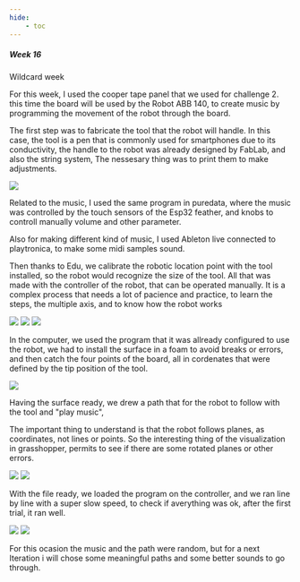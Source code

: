 ```yaml
---
hide:
    - toc
---
```


##### Week 16

Wildcard week


For this week, I used the cooper tape panel that we used for challenge 2. this time the board will be used by the Robot ABB 140, to create music by programming the movement of the robot through the board.



The first step was to fabricate the tool that the robot will handle. In this case, the tool is a pen that is commonly used for smartphones due to its conductivity, the handle to the robot was already designed by FabLab, and also the string system, The nessesary thing was to print them to make adjustments.

![](../images/WT16_03.JPG)

Related to the music, I used the same program in puredata, where the music was controlled by the touch sensors of the Esp32 feather, and knobs to controll manually volume and other parameter.

Also for making different kind of music, I used Ableton live connected to playtronica, to make some midi samples sound.

Then thanks to Edu, we calibrate the robotic location point with the tool installed, so the robot would recognize the size of the tool. All that was made with the controller of the robot, that can be operated manually. It is a complex process that needs a lot of pacience and practice, to learn the steps, the multiple axis, and to know how the robot works

![](../images/WT16_08.JPG)
![](../images/WT16_04.JPG)
![](../images/WT16_05.JPG)



In the computer, we used the program that it was allready configured to use the robot, we had to install the surface in a foam to avoid breaks or errors, and then catch the four points of the board, all in cordenates that were defined by the tip position of the tool.

![](../images/WT16_01.png)

Having the surface ready, we drew a path that for the robot to follow with the tool and "play music", 

The important thing to understand is that the robot follows planes, as coordinates, not lines or points. So the interesting thing of the visualization in grasshopper, permits to see if there are some rotated planes or other errors.

![](../images/WT16_06.png)
![](../images/WT16_07.JPG)

With the file ready, we loaded the program on the controller, and we ran line by line with a super slow speed, to check if averything was ok, after the first trial, it ran well. 

![](../images/WT16_02.JPG)
![](../images/WT16_09.JPG)

For this ocasion the music and the path were random, but for a next Iteration i will chose some meaningful paths and some better sounds to go through.


